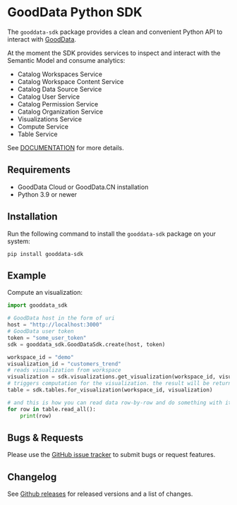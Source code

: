 # GoodData Python SDK

The `gooddata-sdk` package provides a clean and convenient Python API to interact with [GoodData](https://www.gooddata.com/).

At the moment the SDK provides services to inspect and interact with the Semantic Model and consume analytics:
* Catalog Workspaces Service
* Catalog Workspace Content Service
* Catalog Data Source Service
* Catalog User Service
* Catalog Permission Service
* Catalog Organization Service
* Visualizations Service
* Compute Service
* Table Service

See [DOCUMENTATION](https://www.gooddata.com/docs/python-sdk/1.38.0) for more details.

## Requirements

-  GoodData Cloud or GoodData.CN installation
-  Python 3.9 or newer

## Installation

Run the following command to install the `gooddata-sdk` package on your system:

    pip install gooddata-sdk

## Example

Compute an visualization:
```python
import gooddata_sdk

# GoodData host in the form of uri
host = "http://localhost:3000"
# GoodData user token
token = "some_user_token"
sdk = gooddata_sdk.GoodDataSdk.create(host, token)

workspace_id = "demo"
visualization_id = "customers_trend"
# reads visualization from workspace
visualization = sdk.visualizations.get_visualization(workspace_id, visualization_id)
# triggers computation for the visualization. the result will be returned in a tabular form
table = sdk.tables.for_visualization(workspace_id, visualization)

# and this is how you can read data row-by-row and do something with it
for row in table.read_all():
    print(row)
```


## Bugs & Requests

Please use the [GitHub issue tracker](https://github.com/gooddata/gooddata-python-sdk/issues) to submit bugs
or request features.

## Changelog

See  [Github releases](https://github.com/gooddata/gooddata-python-sdk/releases) for released versions
and a list of changes.
